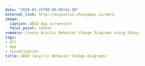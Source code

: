 ```yaml
---
date: "2020-03-25T00:00:00+01:00"
external_link: http://mcguinlu2.shinyapps.io/abcd
image:
  caption: ABCD App screenshot
  focal_point: Center
summary: Create Acyclic Behavior Change Diagrams using Shiny.
tags:
- All
- App
- Visualisation
title: ABCD (Acyclic Behavior Change Diagrams)
---
```

